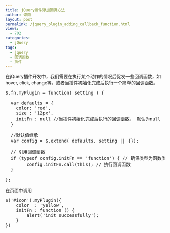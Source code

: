 ```yaml
---
title: jQuery插件添加回调方法
author: 谇雨
layout: post
permalink: /jquery_plugin_adding_callback_function.html
views:
  - 702
categories:
  - jQuery
tags:
  - jquery
  - 回调函数
  - 插件
---
```

在jQuery插件开发中，我们需要在执行某个动作的情况后促发一些回调函数，如hover, click, change等，或者当插件初始化完成后执行一个简单的回调函数。

<pre class="lang:js decode:true " title="My Plugin">$.fn.myPlugin = function( setting ) {

  var defaults = {
    color: 'red',
    size : '12px',
    initFn : null //当插件初始化完成后执行的回调函数， 默认为null
  }

  //默认值继承
  var config = $.extend( defaults, setting || {});

  // 引用回调函数
  if (typeof config.initFn == 'function') { // 确保类型为函数类型
		config.initFn.call(this); // 执行回调函数
  }

};</pre>

在页面中调用

<pre class="lang:js decode:true " title="实例化">$('#icon').myPlugin({
	color  : 'yellow',
	initFn : function () {
		alert('init successfully');
	}
})
</pre>